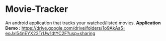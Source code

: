 # Movie-Tracker
An android application that tracks your watched/listed movies.
<b>Application Demo :</b> https://drive.google.com/drive/folders/1o9AkAa5-eoJxl54nEYX23TrUw1dtYC2F?usp=sharing 

